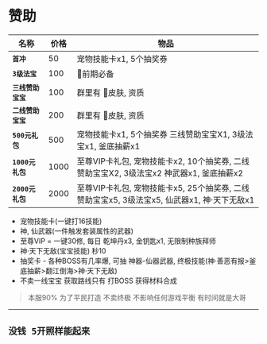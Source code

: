 # 赞助
|名称|价格|物品|
|-|-|-|
|**`首冲`**|50|宠物技能卡x1, 5个抽奖券|
|**`3级法宝`**|100|前期必备|
|**`三线赞助宝宝`**|100|群里有 皮肤, 资质|
|**`二线赞助宝宝`**|200|群里有 皮肤, 资质|
|**`500元礼包`**|500|宠物技能卡x1, 5个抽奖券 三线赞助宝宝X1, 3级法宝x1, 釜底抽薪x1|
|**`1000元礼包`**|1000|至尊VIP卡礼包, 宠物技能卡x2, 10个抽奖券, 二线赞助宝宝X2, 3级法宝x2 神武器x1, 釜底抽薪x2|
|**`2000元礼包`**|2000|至尊VIP卡礼包, 宠物技能卡x5, 25个抽奖券, 二线赞助宝宝x5, 3级法宝x5, 仙武器x1, 神·天下无敌x1|
- 宠物技能卡(一键打16技能)
- 神, 仙武器(一件触发套装属性的武器)
- 至尊VIP = 一键30修, 每日 乾坤丹x3, 金钥匙x1, 无限制种族拜师
- 神·天下无敌(宝宝技能) 秒10
- 抽奖卡 - 各种BOSS有几率爆, 可抽 神器-仙器武器, 终极技能(神·善恶有报>釜底抽薪>翻江倒海>神·天下无敌)
- 不卖一线宝宝 获取路线只有 打BOSS 获得材料合成
> 本服90% 为了平民打造 不卖终极 不影响任何游戏平衡 有时间就是大哥
---
## `没钱 5开照样能起来`